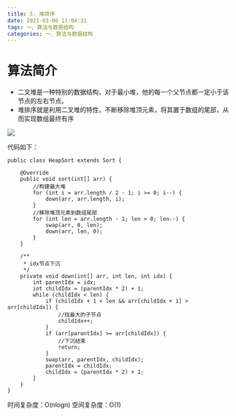 ```yaml
---
title: 5. 堆排序
date: 2021-03-06 11:04:31
tags: 一、算法与数据结构
categories: 一、算法与数据结构
---
```


# 算法简介

+ 二叉堆是一种特别的数据结构，对于最小堆，他的每一个父节点都一定小于该节点的左右节点。
+ 堆排序就是利用二叉堆的特性，不断移除堆顶元素，将其置于数组的尾部，从而实现数组最终有序

![](https://icefirecgrbza.github.io/img/sort/heap_sort.gif)

<!-- more -->

代码如下：

```
public class HeapSort extends Sort {

    @Override
    public void sort(int[] arr) {
        //构建最大堆
        for (int i = arr.length / 2 - 1; i >= 0; i--) {
            down(arr, arr.length, i);
        }
        //移除堆顶元素到数组尾部
        for (int len = arr.length - 1; len > 0; len--) {
            swap(arr, 0, len);
            down(arr, len, 0);
        }
    }

    /**
     * idx节点下沉
     */
    private void down(int[] arr, int len, int idx) {
        int parentIdx = idx;
        int childIdx = (parentIdx * 2) + 1;
        while (childIdx < len) {
            if (childIdx + 1 < len && arr[childIdx + 1] > arr[childIdx]) {
                //找最大的子节点
                childIdx++;
            }
            if (arr[parentIdx] >= arr[childIdx]) {
                //下沉结束
                return;
            }
            swap(arr, parentIdx, childIdx);
            parentIdx = childIdx;
            childIdx = (parentIdx * 2) + 1;
        }
    }
}
```

时间复杂度：O(nlogn)
空间复杂度：O(1)